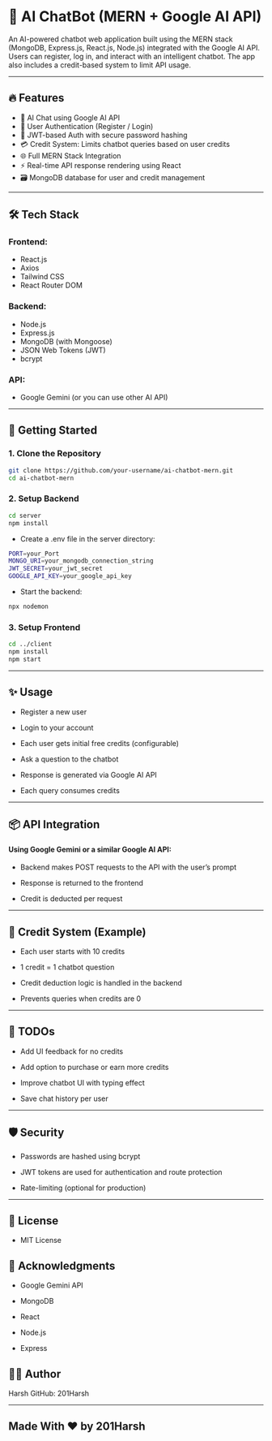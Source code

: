 # 🤖 AI ChatBot (MERN + Google AI API)

An AI-powered chatbot web application built using the MERN stack (MongoDB, Express.js, React.js, Node.js) integrated with the Google AI API. Users can register, log in, and interact with an intelligent chatbot. The app also includes a credit-based system to limit API usage.

---

## 🔥 Features

- 🧠 AI Chat using Google AI API
- 👤 User Authentication (Register / Login)
- 🔐 JWT-based Auth with secure password hashing
- 💳 Credit System: Limits chatbot queries based on user credits
- 🌐 Full MERN Stack Integration
- ⚡ Real-time API response rendering using React
- 🗃️ MongoDB database for user and credit management

---

## 🛠️ Tech Stack

### Frontend:
- React.js
- Axios
- Tailwind CSS
- React Router DOM

### Backend:
- Node.js
- Express.js
- MongoDB (with Mongoose)
- JSON Web Tokens (JWT)
- bcrypt

### API:
- Google Gemini (or you can use other AI API)

---

## 🚀 Getting Started

### 1. Clone the Repository

```bash
git clone https://github.com/your-username/ai-chatbot-mern.git
cd ai-chatbot-mern
```

### 2. Setup Backend
```bash
cd server
npm install
```

- Create a .env file in the server directory:

```bash
PORT=your_Port
MONGO_URI=your_mongodb_connection_string
JWT_SECRET=your_jwt_secret
GOOGLE_API_KEY=your_google_api_key
```

- Start the backend:

```bash
npx nodemon
```

### 3. Setup Frontend
```bash
cd ../client
npm install
npm start
```

---

## ✨ Usage
- Register a new user

- Login to your account

- Each user gets initial free credits (configurable)

- Ask a question to the chatbot

- Response is generated via Google AI API

- Each query consumes credits

---

## 📦 API Integration

#### Using Google Gemini or a similar Google AI API:

- Backend makes POST requests to the API with the user’s prompt

- Response is returned to the frontend

- Credit is deducted per request

---

## 🧮 Credit System (Example)

- Each user starts with 10 credits

- 1 credit = 1 chatbot question

- Credit deduction logic is handled in the backend

- Prevents queries when credits are 0

---

## 📌 TODOs

- Add UI feedback for no credits

- Add option to purchase or earn more credits

- Improve chatbot UI with typing effect

- Save chat history per user

---

## 🛡️ Security

- Passwords are hashed using bcrypt

- JWT tokens are used for authentication and route protection

- Rate-limiting (optional for production)

---

## 📃 License
- MIT License

## 💬 Acknowledgments

- Google Gemini API

- MongoDB

- React

- Node.js

- Express

## 👨‍💻 Author

Harsh
GitHub: 201Harsh

---

## Made With ❤️ by 201Harsh




